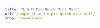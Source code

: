 ```yaml
---
title: "L & M Pic-Quick Mini Mart"
url: /angier/l-and-m-pic-quick-mini-mart/
shop: convenience
---
```

